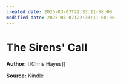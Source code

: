 ```yaml
---
created date: 2025-03-07T22:33:11-08:00
modified date: 2025-03-07T22:33:11-08:00
---
```

# The Sirens' Call

**Author:** [[Chris Hayes]]

**Source:** Kindle

